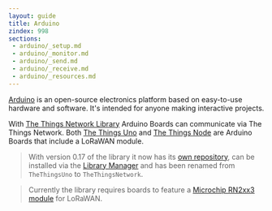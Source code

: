 ```yaml
---
layout: guide
title: Arduino
zindex: 998
sections:
 - arduino/_setup.md
 - arduino/_monitor.md
 - arduino/_send.md
 - arduino/_receive.md
 - arduino/_resources.md
---
```


[Arduino](https://www.arduino.cc/en/Guide/Introduction) is an open-source electronics platform based on easy-to-use hardware and software. It's intended for anyone making interactive projects.

With [The Things Network Library](https://github.com/thethingsnetwork/arduino-library) Arduino Boards can communicate via The Things Network. Both [The Things Uno](/uno/) and [The Things Node](/node/) are Arduino Boards that include a LoRaWAN module.

> With version 0.17 of the library it now has its [own repository](https://github.com/thethingsnetwork/arduino-library), can be installed via the [Library Manager](https://www.arduino.cc/en/Guide/Libraries#toc3) and has been renamed from `TheThingsUno` to `TheThingsNetwork`.

> Currently the library requires boards to feature a [Microchip RN2xx3 module](http://www.microchip.com/design-centers/wireless-connectivity/embedded-wireless/lora-technology) for LoRaWAN.